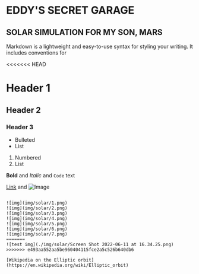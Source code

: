 # EDDY'S SECRET GARAGE

## SOLAR SIMULATION FOR MY SON, MARS

Markdown is a lightweight and easy-to-use syntax for styling your writing. It includes conventions for


<<<<<<< HEAD
# Header 1
## Header 2
### Header 3

- Bulleted
- List

1. Numbered
2. List

**Bold** and _Italic_ and `Code` text

[Link](url) and ![Image](src)
```

![img](img/solar/1.png)
![img](img/solar/2.png)
![img](img/solar/3.png)
![img](img/solar/4.png)
![img](img/solar/5.png)
![img](img/solar/6.png)
![img](img/solar/7.png)
=======
![test img](./img/solar/Screen Shot 2022-06-11 at 16.34.25.png)
>>>>>>> e493aa552aa5be960404115fce2a5c526b640db6

[Wikipedia on the Elliptic orbit](https://en.wikipedia.org/wiki/Elliptic_orbit)

